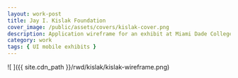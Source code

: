 ```yaml
---
layout: work-post
title: Jay I. Kislak Foundation
cover_image: /public/assets/covers/kislak-cover.png
description: Application wireframe for an exhibit at Miami Dade College for the Jay I. Kislak Foundation designed by Riggs Ward Design.
category: work
tags: { UI mobile exhibits }
---
```


![ ]({{ site.cdn_path }}/rwd/kislak/kislak-wireframe.png)
